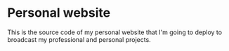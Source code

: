 # Personal website

This is the source code of my personal website that I'm going to deploy to broadcast my professional and personal projects.
